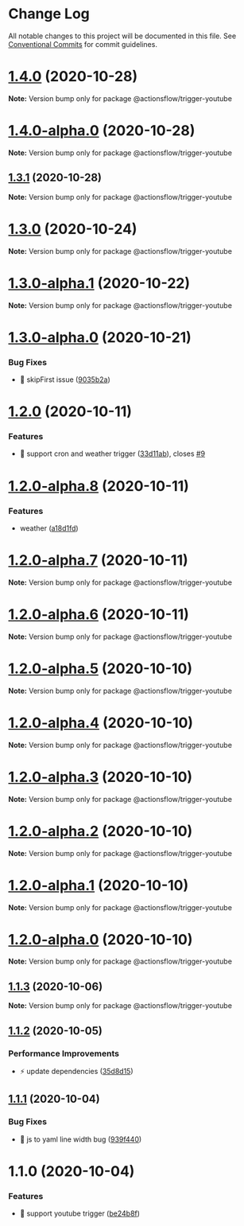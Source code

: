 # Change Log

All notable changes to this project will be documented in this file.
See [Conventional Commits](https://conventionalcommits.org) for commit guidelines.

# [1.4.0](https://github.com/actionsflow/actionsflow/compare/@actionsflow/trigger-youtube@1.4.0-alpha.0...@actionsflow/trigger-youtube@1.4.0) (2020-10-28)

**Note:** Version bump only for package @actionsflow/trigger-youtube





# [1.4.0-alpha.0](https://github.com/actionsflow/actionsflow/compare/@actionsflow/trigger-youtube@1.3.1...@actionsflow/trigger-youtube@1.4.0-alpha.0) (2020-10-28)

**Note:** Version bump only for package @actionsflow/trigger-youtube





## [1.3.1](https://github.com/actionsflow/actionsflow/compare/@actionsflow/trigger-youtube@1.3.0...@actionsflow/trigger-youtube@1.3.1) (2020-10-28)

**Note:** Version bump only for package @actionsflow/trigger-youtube





# [1.3.0](https://github.com/actionsflow/actionsflow/compare/@actionsflow/trigger-youtube@1.3.0-alpha.1...@actionsflow/trigger-youtube@1.3.0) (2020-10-24)

**Note:** Version bump only for package @actionsflow/trigger-youtube





# [1.3.0-alpha.1](https://github.com/actionsflow/actionsflow/compare/@actionsflow/trigger-youtube@1.3.0-alpha.0...@actionsflow/trigger-youtube@1.3.0-alpha.1) (2020-10-22)

**Note:** Version bump only for package @actionsflow/trigger-youtube





# [1.3.0-alpha.0](https://github.com/actionsflow/actionsflow/compare/@actionsflow/trigger-youtube@1.2.0...@actionsflow/trigger-youtube@1.3.0-alpha.0) (2020-10-21)


### Bug Fixes

* 🐛 skipFirst issue ([9035b2a](https://github.com/actionsflow/actionsflow/commit/9035b2a3e80085fe9e0f94053edeae55526b5a34))





# [1.2.0](https://github.com/actionsflow/actionsflow/compare/@actionsflow/trigger-youtube@1.1.3...@actionsflow/trigger-youtube@1.2.0) (2020-10-11)


### Features

* 🎸 support cron and weather trigger ([33d11ab](https://github.com/actionsflow/actionsflow/commit/33d11ab0952b84aaa38e7195407138180f727392)), closes [#9](https://github.com/actionsflow/actionsflow/issues/9)





# [1.2.0-alpha.8](https://github.com/actionsflow/actionsflow/compare/@actionsflow/trigger-youtube@1.2.0-alpha.7...@actionsflow/trigger-youtube@1.2.0-alpha.8) (2020-10-11)


### Features

* weather ([a18d1fd](https://github.com/actionsflow/actionsflow/commit/a18d1fd3d27db8a287452381eaf0d38470ea2993))





# [1.2.0-alpha.7](https://github.com/actionsflow/actionsflow/compare/@actionsflow/trigger-youtube@1.2.0-alpha.6...@actionsflow/trigger-youtube@1.2.0-alpha.7) (2020-10-11)

**Note:** Version bump only for package @actionsflow/trigger-youtube





# [1.2.0-alpha.6](https://github.com/actionsflow/actionsflow/compare/@actionsflow/trigger-youtube@1.2.0-alpha.5...@actionsflow/trigger-youtube@1.2.0-alpha.6) (2020-10-11)

**Note:** Version bump only for package @actionsflow/trigger-youtube





# [1.2.0-alpha.5](https://github.com/actionsflow/actionsflow/compare/@actionsflow/trigger-youtube@1.2.0-alpha.4...@actionsflow/trigger-youtube@1.2.0-alpha.5) (2020-10-10)

**Note:** Version bump only for package @actionsflow/trigger-youtube





# [1.2.0-alpha.4](https://github.com/actionsflow/actionsflow/compare/@actionsflow/trigger-youtube@1.2.0-alpha.3...@actionsflow/trigger-youtube@1.2.0-alpha.4) (2020-10-10)

**Note:** Version bump only for package @actionsflow/trigger-youtube





# [1.2.0-alpha.3](https://github.com/actionsflow/actionsflow/compare/@actionsflow/trigger-youtube@1.2.0-alpha.2...@actionsflow/trigger-youtube@1.2.0-alpha.3) (2020-10-10)

**Note:** Version bump only for package @actionsflow/trigger-youtube





# [1.2.0-alpha.2](https://github.com/actionsflow/actionsflow/compare/@actionsflow/trigger-youtube@1.2.0-alpha.1...@actionsflow/trigger-youtube@1.2.0-alpha.2) (2020-10-10)

**Note:** Version bump only for package @actionsflow/trigger-youtube





# [1.2.0-alpha.1](https://github.com/actionsflow/actionsflow/compare/@actionsflow/trigger-youtube@1.2.0-alpha.0...@actionsflow/trigger-youtube@1.2.0-alpha.1) (2020-10-10)

**Note:** Version bump only for package @actionsflow/trigger-youtube





# [1.2.0-alpha.0](https://github.com/actionsflow/actionsflow/compare/@actionsflow/trigger-youtube@1.1.3...@actionsflow/trigger-youtube@1.2.0-alpha.0) (2020-10-10)

**Note:** Version bump only for package @actionsflow/trigger-youtube





## [1.1.3](https://github.com/actionsflow/actionsflow/compare/@actionsflow/trigger-youtube@1.1.2...@actionsflow/trigger-youtube@1.1.3) (2020-10-06)

**Note:** Version bump only for package @actionsflow/trigger-youtube





## [1.1.2](https://github.com/actionsflow/actionsflow/compare/@actionsflow/trigger-youtube@1.1.1...@actionsflow/trigger-youtube@1.1.2) (2020-10-05)


### Performance Improvements

* ⚡️ update dependencies ([35d8d15](https://github.com/actionsflow/actionsflow/commit/35d8d15d049f9b8109186449c3405a7c891d1bab))





## [1.1.1](https://github.com/actionsflow/actionsflow/compare/@actionsflow/trigger-youtube@1.1.0...@actionsflow/trigger-youtube@1.1.1) (2020-10-04)


### Bug Fixes

* 🐛 js to yaml line width bug ([939f440](https://github.com/actionsflow/actionsflow/commit/939f440e735ebffbf14224974e4ebe325f23edd8))





# 1.1.0 (2020-10-04)


### Features

* 🎸 support youtube trigger ([be24b8f](https://github.com/actionsflow/actionsflow/commit/be24b8f4aaf9b5570b84075c8656d30791a2f6fd))
